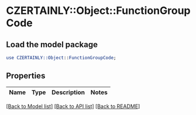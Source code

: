 # CZERTAINLY::Object::FunctionGroupCode

## Load the model package
```perl
use CZERTAINLY::Object::FunctionGroupCode;
```

## Properties
Name | Type | Description | Notes
------------ | ------------- | ------------- | -------------

[[Back to Model list]](../README.md#documentation-for-models) [[Back to API list]](../README.md#documentation-for-api-endpoints) [[Back to README]](../README.md)


